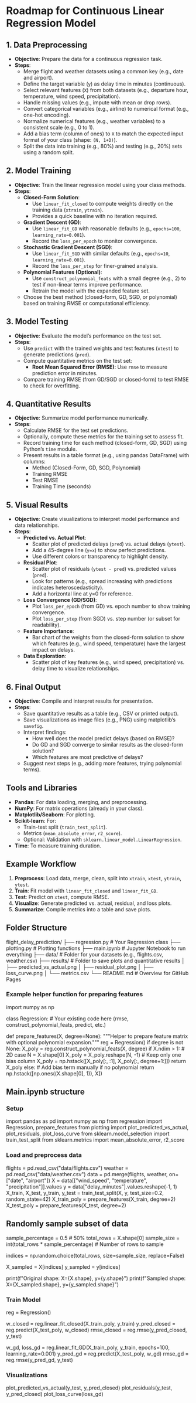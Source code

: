 # Roadmap for Continuous Linear Regression Model

## 1. Data Preprocessing
- **Objective**: Prepare the data for a continuous regression task.
- **Steps**:
  - Merge flight and weather datasets using a common key (e.g., date and airport).
  - Define the target variable (`y`) as delay time in minutes (continuous).
  - Select relevant features (`X`) from both datasets (e.g., departure hour, temperature, wind speed, precipitation).
  - Handle missing values (e.g., impute with mean or drop rows).
  - Convert categorical variables (e.g., airline) to numerical format (e.g., one-hot encoding).
  - Normalize numerical features (e.g., weather variables) to a consistent scale (e.g., 0 to 1).
  - Add a bias term (column of ones) to `X` to match the expected input format of your class (shape: `(N, 1+D)`).
  - Split the data into training (e.g., 80%) and testing (e.g., 20%) sets using a random split.

## 2. Model Training
- **Objective**: Train the linear regression model using your class methods.
- **Steps**:
  - **Closed-Form Solution**:
    - Use `linear_fit_closed` to compute weights directly on the training data (`xtrain`, `ytrain`).
    - Provides a quick baseline with no iteration required.
  - **Gradient Descent (GD)**:
    - Use `linear_fit_GD` with reasonable defaults (e.g., `epochs=100`, `learning_rate=0.001`).
    - Record the `loss_per_epoch` to monitor convergence.
  - **Stochastic Gradient Descent (SGD)**:
    - Use `linear_fit_SGD` with similar defaults (e.g., `epochs=10`, `learning_rate=0.001`).
    - Record the `loss_per_step` for finer-grained analysis.
  - **Polynomial Features (Optional)**:
    - Use `construct_polynomial_feats` with a small degree (e.g., 2) to test if non-linear terms improve performance.
    - Retrain the model with the expanded feature set.
  - Choose the best method (closed-form, GD, SGD, or polynomial) based on training RMSE or computational efficiency.

## 3. Model Testing
- **Objective**: Evaluate the model’s performance on the test set.
- **Steps**:
  - Use `predict` with the trained weights and test features (`xtest`) to generate predictions (`pred`).
  - Compute quantitative metrics on the test set:
    - **Root Mean Squared Error (RMSE)**: Use `rmse` to measure prediction error in minutes.
  - Compare training RMSE (from GD/SGD or closed-form) to test RMSE to check for overfitting.

## 4. Quantitative Results
- **Objective**: Summarize model performance numerically.
- **Steps**:
  - Calculate RMSE for the test set predictions.
  - Optionally, compute these metrics for the training set to assess fit.
  - Record training time for each method (closed-form, GD, SGD) using Python’s `time` module.
  - Present results in a table format (e.g., using pandas DataFrame) with columns:
    - Method (Closed-Form, GD, SGD, Polynomial)
    - Training RMSE
    - Test RMSE
    - Training Time (seconds)

## 5. Visual Results
- **Objective**: Create visualizations to interpret model performance and data relationships.
- **Steps**:
  - **Predicted vs. Actual Plot**:
    - Scatter plot of predicted delays (`pred`) vs. actual delays (`ytest`).
    - Add a 45-degree line (`y=x`) to show perfect predictions.
    - Use different colors or transparency to highlight density.
  - **Residual Plot**:
    - Scatter plot of residuals (`ytest - pred`) vs. predicted values (`pred`).
    - Look for patterns (e.g., spread increasing with predictions indicates heteroscedasticity).
    - Add a horizontal line at y=0 for reference.
  - **Loss Convergence (GD/SGD)**:
    - Plot `loss_per_epoch` (from GD) vs. epoch number to show training convergence.
    - Plot `loss_per_step` (from SGD) vs. step number (or subset for readability).
  - **Feature Importance**:
    - Bar chart of the weights from the closed-form solution to show which features (e.g., wind speed, temperature) have the largest impact on delays.
  - **Data Exploration**:
    - Scatter plot of key features (e.g., wind speed, precipitation) vs. delay time to visualize relationships.

## 6. Final Output
- **Objective**: Compile and interpret results for presentation.
- **Steps**:
  - Save quantitative results as a table (e.g., CSV or printed output).
  - Save visualizations as image files (e.g., PNG) using matplotlib’s `savefig`.
  - Interpret findings:
    - How well does the model predict delays (based on RMSE)?
    - Do GD and SGD converge to similar results as the closed-form solution?
    - Which features are most predictive of delays?
  - Suggest next steps (e.g., adding more features, trying polynomial terms).

## Tools and Libraries
- **Pandas**: For data loading, merging, and preprocessing.
- **NumPy**: For matrix operations (already in your class).
- **Matplotlib/Seaborn**: For plotting.
- **Scikit-learn**: For:
  - Train-test split (`train_test_split`).
  - Metrics (`mean_absolute_error`, `r2_score`).
  - Optional: Validation with `sklearn.linear_model.LinearRegression`.
- **Time**: To measure training duration.

## Example Workflow
1. **Preprocess**: Load data, merge, clean, split into `xtrain`, `xtest`, `ytrain`, `ytest`.
2. **Train**: Fit model with `linear_fit_closed` and `linear_fit_GD`.
3. **Test**: Predict on `xtest`, compute RMSE.
4. **Visualize**: Generate predicted vs. actual, residual, and loss plots.
5. **Summarize**: Compile metrics into a table and save plots.


## Folder Structure
flight_delay_prediction/
├── regression.py        # Your Regression class
├── plotting.py         # Plotting functions
├── main.ipynb          # Jupyter Notebook to run everything
├── data/               # Folder for your datasets (e.g., flights.csv, weather.csv)
├── results/            # Folder to save plots and quantitative results
│   ├── predicted_vs_actual.png
│   ├── residual_plot.png
│   ├── loss_curve.png
│   └── metrics.csv
└── README.md           # Overview for GitHub Pages


### Example helper function for preparing features
import numpy as np

class Regression:
    # Your existing code here (rmse, construct_polynomial_feats, predict, etc.)

def prepare_features(X, degree=None):
    """Helper to prepare feature matrix with optional polynomial expansion."""
    reg = Regression()
    if degree is not None:
        X_poly = reg.construct_polynomial_feats(X, degree)
        if X.ndim > 1:  # 2D case
            N = X.shape[0]
            X_poly = X_poly.reshape(N, -1)
            # Keep only one bias column
            X_poly = np.hstack([X_poly[:, :1], X_poly[:, degree+1:]])
        return X_poly
    else:
        # Add bias term manually if no polynomial
        return np.hstack([np.ones((X.shape[0], 1)), X])

## Main.ipynb structure
### Setup
import pandas as pd
import numpy as np
from regression import Regression, prepare_features
from plotting import plot_predicted_vs_actual, plot_residuals, plot_loss_curve
from sklearn.model_selection import train_test_split
from sklearn.metrics import mean_absolute_error, r2_score

### Load and preprocess data
flights = pd.read_csv("data/flights.csv")
weather = pd.read_csv("data/weather.csv")
data = pd.merge(flights, weather, on=["date", "airport"])
X = data[["wind_speed", "temperature", "precipitation"]].values
y = data["delay_minutes"].values.reshape(-1, 1)
X_train, X_test, y_train, y_test = train_test_split(X, y, test_size=0.2, random_state=42)
X_train_poly = prepare_features(X_train, degree=2)
X_test_poly = prepare_features(X_test, degree=2)

## Randomly sample subset of data
sample_percentage = 0.5  # 50%
total_rows = X.shape[0]
sample_size = int(total_rows * sample_percentage)  # Number of rows to sample

indices = np.random.choice(total_rows, size=sample_size, replace=False)

X_sampled = X[indices]
y_sampled = y[indices]

print(f"Original shape: X={X.shape}, y={y.shape}")
print(f"Sampled shape: X={X_sampled.shape}, y={y_sampled.shape}")

### Train Model
reg = Regression()

w_closed = reg.linear_fit_closed(X_train_poly, y_train)
y_pred_closed = reg.predict(X_test_poly, w_closed)
rmse_closed = reg.rmse(y_pred_closed, y_test)

w_gd, loss_gd = reg.linear_fit_GD(X_train_poly, y_train, epochs=100, learning_rate=0.001)
y_pred_gd = reg.predict(X_test_poly, w_gd)
rmse_gd = reg.rmse(y_pred_gd, y_test)

### Visualizations
plot_predicted_vs_actual(y_test, y_pred_closed)
plot_residuals(y_test, y_pred_closed)
plot_loss_curve(loss_gd)
